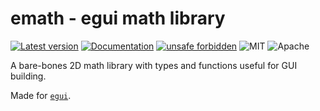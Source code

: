 # emath - egui math library

[![Latest version](https://img.shields.io/crates/v/emath.svg)](https://crates.io/crates/emath)
[![Documentation](https://docs.rs/emath/badge.svg)](https://docs.rs/emath)
[![unsafe forbidden](https://img.shields.io/badge/unsafe-forbidden-success.svg)](https://github.com/rust-secure-code/safety-dance/)
![MIT](https://img.shields.io/badge/license-MIT-blue.svg)
![Apache](https://img.shields.io/badge/license-Apache-blue.svg)

A bare-bones 2D math library with types and functions useful for GUI building.

Made for [`egui`](https://github.com/emilk/egui/).
